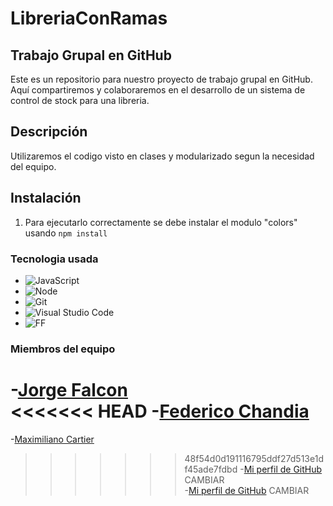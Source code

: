 # LibreriaConRamas

## Trabajo Grupal en GitHub

Este es un repositorio para nuestro proyecto de trabajo grupal en GitHub. Aquí compartiremos y colaboraremos en el desarrollo de un sistema de control de stock para una libreria.

## Descripción

Utilizaremos el codigo visto en clases y modularizado segun la necesidad del equipo.

## Instalación

1. Para ejecutarlo correctamente se debe instalar el modulo "colors" usando
``npm install``


### Tecnologia usada
- ![JavaScript](https://img.shields.io/badge/JavaScript-<Latest>-yellow)
- ![Node](https://img.shields.io/badge/Node-<Latest>-green)
- ![Git](https://img.shields.io/badge/Git-<Latest>-orange)
- ![Visual Studio Code](https://img.shields.io/badge/VS%20Code-<Latest>-blueviolet)
- ![FF](https://img.shields.io/badge/Fundación-<Formar>-blue)


### Miembros del equipo
-[Jorge Falcon](https://github.com/Luckyjorge)  
<<<<<<< HEAD
-[Federico Chandia](https://github.com//Federico-Chandia)
=======
-[Maximiliano Cartier](https://github.com/MaxiCartier)   
>>>>>>> 48f54d0d191116795ddf27d513e1df45ade7fdbd
-[Mi perfil de GitHub](https://github.com/nombre-usuario) CAMBIAR  
-[Mi perfil de GitHub](https://github.com/nombre-usuario) CAMBIAR

